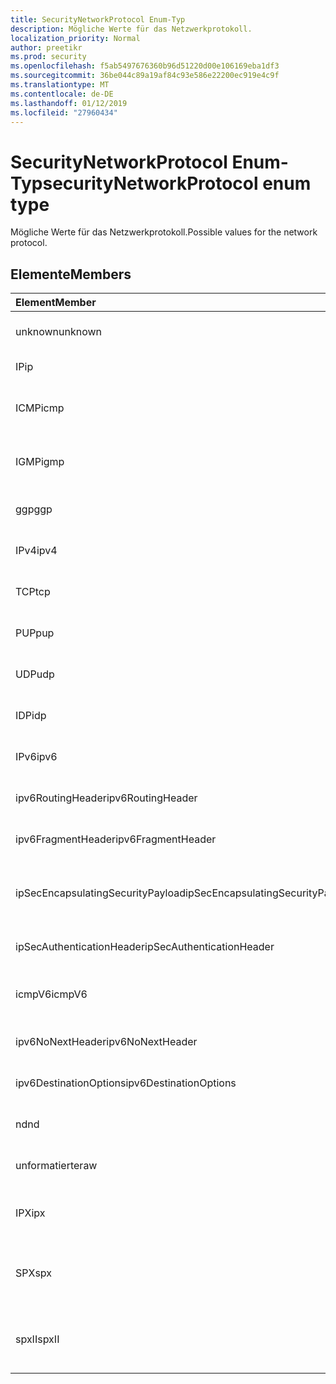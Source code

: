 ```yaml
---
title: SecurityNetworkProtocol Enum-Typ
description: Mögliche Werte für das Netzwerkprotokoll.
localization_priority: Normal
author: preetikr
ms.prod: security
ms.openlocfilehash: f5ab5497676360b96d51220d00e106169eba1df3
ms.sourcegitcommit: 36be044c89a19af84c93e586e22200ec919e4c9f
ms.translationtype: MT
ms.contentlocale: de-DE
ms.lasthandoff: 01/12/2019
ms.locfileid: "27960434"
---
```

# <a name="securitynetworkprotocol-enum-type"></a><span data-ttu-id="4b2b9-103">SecurityNetworkProtocol Enum-Typ</span><span class="sxs-lookup"><span data-stu-id="4b2b9-103">securityNetworkProtocol enum type</span></span>

<span data-ttu-id="4b2b9-104">Mögliche Werte für das Netzwerkprotokoll.</span><span class="sxs-lookup"><span data-stu-id="4b2b9-104">Possible values for the network protocol.</span></span>

## <a name="members"></a><span data-ttu-id="4b2b9-105">Elemente</span><span class="sxs-lookup"><span data-stu-id="4b2b9-105">Members</span></span>

|<span data-ttu-id="4b2b9-106">Element</span><span class="sxs-lookup"><span data-stu-id="4b2b9-106">Member</span></span>|<span data-ttu-id="4b2b9-107">Wert</span><span class="sxs-lookup"><span data-stu-id="4b2b9-107">Value</span></span>|<span data-ttu-id="4b2b9-108">Beschreibung</span><span class="sxs-lookup"><span data-stu-id="4b2b9-108">Description</span></span>|
|:---|:---|:---|
|<span data-ttu-id="4b2b9-109">unknown</span><span class="sxs-lookup"><span data-stu-id="4b2b9-109">unknown</span></span>|<span data-ttu-id="4b2b9-110">-1</span><span class="sxs-lookup"><span data-stu-id="4b2b9-110">-1</span></span>|<span data-ttu-id="4b2b9-111">Unbekanntes Protokoll.</span><span class="sxs-lookup"><span data-stu-id="4b2b9-111">Unknown protocol.</span></span>|
|<span data-ttu-id="4b2b9-112">IP</span><span class="sxs-lookup"><span data-stu-id="4b2b9-112">ip</span></span>|<span data-ttu-id="4b2b9-113">0</span><span class="sxs-lookup"><span data-stu-id="4b2b9-113">0</span></span>|<span data-ttu-id="4b2b9-114">Internetprotokoll.</span><span class="sxs-lookup"><span data-stu-id="4b2b9-114">Internet Protocol.</span></span>|
|<span data-ttu-id="4b2b9-115">ICMP</span><span class="sxs-lookup"><span data-stu-id="4b2b9-115">icmp</span></span>|<span data-ttu-id="4b2b9-116">1</span><span class="sxs-lookup"><span data-stu-id="4b2b9-116">1</span></span>| <span data-ttu-id="4b2b9-117">Internet Control Message-Protokoll.</span><span class="sxs-lookup"><span data-stu-id="4b2b9-117">Internet Control Message Protocol.</span></span>|
|<span data-ttu-id="4b2b9-118">IGMP</span><span class="sxs-lookup"><span data-stu-id="4b2b9-118">igmp</span></span>|<span data-ttu-id="4b2b9-119">2</span><span class="sxs-lookup"><span data-stu-id="4b2b9-119">2</span></span>| <span data-ttu-id="4b2b9-120">Internet Group Management Protocol.</span><span class="sxs-lookup"><span data-stu-id="4b2b9-120">Internet Group Management Protocol.</span></span>|
|<span data-ttu-id="4b2b9-121">ggp</span><span class="sxs-lookup"><span data-stu-id="4b2b9-121">ggp</span></span>|<span data-ttu-id="4b2b9-122">3</span><span class="sxs-lookup"><span data-stu-id="4b2b9-122">3</span></span>| <span data-ttu-id="4b2b9-123">Gateway zu Gateway-Protokoll.</span><span class="sxs-lookup"><span data-stu-id="4b2b9-123">Gateway To Gateway Protocol.</span></span>|
|<span data-ttu-id="4b2b9-124">IPv4</span><span class="sxs-lookup"><span data-stu-id="4b2b9-124">ipv4</span></span>|<span data-ttu-id="4b2b9-125">4</span><span class="sxs-lookup"><span data-stu-id="4b2b9-125">4</span></span>| <span data-ttu-id="4b2b9-126">Internetprotokoll, Version 4.</span><span class="sxs-lookup"><span data-stu-id="4b2b9-126">Internet Protocol version 4.</span></span>|
|<span data-ttu-id="4b2b9-127">TCP</span><span class="sxs-lookup"><span data-stu-id="4b2b9-127">tcp</span></span>|<span data-ttu-id="4b2b9-128">6</span><span class="sxs-lookup"><span data-stu-id="4b2b9-128">6</span></span>| <span data-ttu-id="4b2b9-129">Transmission Control-Protokoll.</span><span class="sxs-lookup"><span data-stu-id="4b2b9-129">Transmission Control Protocol.</span></span>|
|<span data-ttu-id="4b2b9-130">PUP</span><span class="sxs-lookup"><span data-stu-id="4b2b9-130">pup</span></span>|<span data-ttu-id="4b2b9-131">12</span><span class="sxs-lookup"><span data-stu-id="4b2b9-131">12</span></span>| <span data-ttu-id="4b2b9-132">PARC Universal Paket Protokoll.</span><span class="sxs-lookup"><span data-stu-id="4b2b9-132">PARC Universal Packet Protocol.</span></span>|
|<span data-ttu-id="4b2b9-133">UDP</span><span class="sxs-lookup"><span data-stu-id="4b2b9-133">udp</span></span>|<span data-ttu-id="4b2b9-134">17</span><span class="sxs-lookup"><span data-stu-id="4b2b9-134">17</span></span>| <span data-ttu-id="4b2b9-135">User Datagram-Protokoll.</span><span class="sxs-lookup"><span data-stu-id="4b2b9-135">User Datagram Protocol.</span></span>|
|<span data-ttu-id="4b2b9-136">IDP</span><span class="sxs-lookup"><span data-stu-id="4b2b9-136">idp</span></span>|<span data-ttu-id="4b2b9-137">22</span><span class="sxs-lookup"><span data-stu-id="4b2b9-137">22</span></span>| <span data-ttu-id="4b2b9-138">Internet Datagram-Protokoll.</span><span class="sxs-lookup"><span data-stu-id="4b2b9-138">Internet Datagram Protocol.</span></span>|
|<span data-ttu-id="4b2b9-139">IPv6</span><span class="sxs-lookup"><span data-stu-id="4b2b9-139">ipv6</span></span>|<span data-ttu-id="4b2b9-140">41</span><span class="sxs-lookup"><span data-stu-id="4b2b9-140">41</span></span>| <span data-ttu-id="4b2b9-141">Internetprotokoll, Version 6 (ipv6).</span><span class="sxs-lookup"><span data-stu-id="4b2b9-141">Internet Protocol version 6 (ipv6).</span></span>|
|<span data-ttu-id="4b2b9-142">ipv6RoutingHeader</span><span class="sxs-lookup"><span data-stu-id="4b2b9-142">ipv6RoutingHeader</span></span>|<span data-ttu-id="4b2b9-143">43</span><span class="sxs-lookup"><span data-stu-id="4b2b9-143">43</span></span>| <span data-ttu-id="4b2b9-144">IPv6-Routing-Header.</span><span class="sxs-lookup"><span data-stu-id="4b2b9-144">ipv6 Routing header.</span></span>|
|<span data-ttu-id="4b2b9-145">ipv6FragmentHeader</span><span class="sxs-lookup"><span data-stu-id="4b2b9-145">ipv6FragmentHeader</span></span>|<span data-ttu-id="4b2b9-146">44</span><span class="sxs-lookup"><span data-stu-id="4b2b9-146">44</span></span>| <span data-ttu-id="4b2b9-147">IPv6-Fragment Header.</span><span class="sxs-lookup"><span data-stu-id="4b2b9-147">ipv6 Fragment header.</span></span>|
|<span data-ttu-id="4b2b9-148">ipSecEncapsulatingSecurityPayload</span><span class="sxs-lookup"><span data-stu-id="4b2b9-148">ipSecEncapsulatingSecurityPayload</span></span>|<span data-ttu-id="4b2b9-149">50</span><span class="sxs-lookup"><span data-stu-id="4b2b9-149">50</span></span>| <span data-ttu-id="4b2b9-150">IPv6-Encapsulating Security Payload-Header.</span><span class="sxs-lookup"><span data-stu-id="4b2b9-150">ipv6 Encapsulating Security Payload header.</span></span>|
|<span data-ttu-id="4b2b9-151">ipSecAuthenticationHeader</span><span class="sxs-lookup"><span data-stu-id="4b2b9-151">ipSecAuthenticationHeader</span></span>|<span data-ttu-id="4b2b9-152">51</span><span class="sxs-lookup"><span data-stu-id="4b2b9-152">51</span></span>| <span data-ttu-id="4b2b9-153">IPv6-Authentication-Header.</span><span class="sxs-lookup"><span data-stu-id="4b2b9-153">ipv6 Authentication header.</span></span>|
|<span data-ttu-id="4b2b9-154">icmpV6</span><span class="sxs-lookup"><span data-stu-id="4b2b9-154">icmpV6</span></span>|<span data-ttu-id="4b2b9-155">58</span><span class="sxs-lookup"><span data-stu-id="4b2b9-155">58</span></span>| <span data-ttu-id="4b2b9-156">Internet Control Message Protocol für ipv6.</span><span class="sxs-lookup"><span data-stu-id="4b2b9-156">Internet Control Message Protocol for ipv6.</span></span>|
|<span data-ttu-id="4b2b9-157">ipv6NoNextHeader</span><span class="sxs-lookup"><span data-stu-id="4b2b9-157">ipv6NoNextHeader</span></span>|<span data-ttu-id="4b2b9-158">59</span><span class="sxs-lookup"><span data-stu-id="4b2b9-158">59</span></span>| <span data-ttu-id="4b2b9-159">IPv6 keine nächste Kopfzeile.</span><span class="sxs-lookup"><span data-stu-id="4b2b9-159">ipv6 No next header.</span></span>|
|<span data-ttu-id="4b2b9-160">ipv6DestinationOptions</span><span class="sxs-lookup"><span data-stu-id="4b2b9-160">ipv6DestinationOptions</span></span>|<span data-ttu-id="4b2b9-161">60</span><span class="sxs-lookup"><span data-stu-id="4b2b9-161">60</span></span>| <span data-ttu-id="4b2b9-162">IPv6-Ziel-Optionen-Header.</span><span class="sxs-lookup"><span data-stu-id="4b2b9-162">ipv6 Destination Options header.</span></span>|
|<span data-ttu-id="4b2b9-163">nd</span><span class="sxs-lookup"><span data-stu-id="4b2b9-163">nd</span></span>|<span data-ttu-id="4b2b9-164">77</span><span class="sxs-lookup"><span data-stu-id="4b2b9-164">77</span></span>| <span data-ttu-id="4b2b9-165">NET Disk-Protokoll (nicht offizieller).</span><span class="sxs-lookup"><span data-stu-id="4b2b9-165">Net Disk Protocol (unofficial).</span></span>|
|<span data-ttu-id="4b2b9-166">unformatierte</span><span class="sxs-lookup"><span data-stu-id="4b2b9-166">raw</span></span>|<span data-ttu-id="4b2b9-167">255</span><span class="sxs-lookup"><span data-stu-id="4b2b9-167">255</span></span>| <span data-ttu-id="4b2b9-168">Unformatierte Protokoll für die IP-Pakete.</span><span class="sxs-lookup"><span data-stu-id="4b2b9-168">Raw IP packet protocol.</span></span>|
|<span data-ttu-id="4b2b9-169">IPX</span><span class="sxs-lookup"><span data-stu-id="4b2b9-169">ipx</span></span>|<span data-ttu-id="4b2b9-170">1000</span><span class="sxs-lookup"><span data-stu-id="4b2b9-170">1000</span></span>| <span data-ttu-id="4b2b9-171">Internet Packet Exchange-Protokoll.</span><span class="sxs-lookup"><span data-stu-id="4b2b9-171">Internet Packet Exchange Protocol.</span></span>|
|<span data-ttu-id="4b2b9-172">SPX</span><span class="sxs-lookup"><span data-stu-id="4b2b9-172">spx</span></span>|<span data-ttu-id="4b2b9-173">1256</span><span class="sxs-lookup"><span data-stu-id="4b2b9-173">1256</span></span>| <span data-ttu-id="4b2b9-174">Sequenzierten Pakets Exchange-Protokoll.</span><span class="sxs-lookup"><span data-stu-id="4b2b9-174">Sequenced Packet Exchange protocol.</span></span>|
|<span data-ttu-id="4b2b9-175">spxII</span><span class="sxs-lookup"><span data-stu-id="4b2b9-175">spxII</span></span>|<span data-ttu-id="4b2b9-176">1257</span><span class="sxs-lookup"><span data-stu-id="4b2b9-176">1257</span></span>| <span data-ttu-id="4b2b9-177">Sequenzierten Pakets Exchange Version 2-Protokoll.</span><span class="sxs-lookup"><span data-stu-id="4b2b9-177">Sequenced Packet Exchange version 2 protocol.</span></span>|

